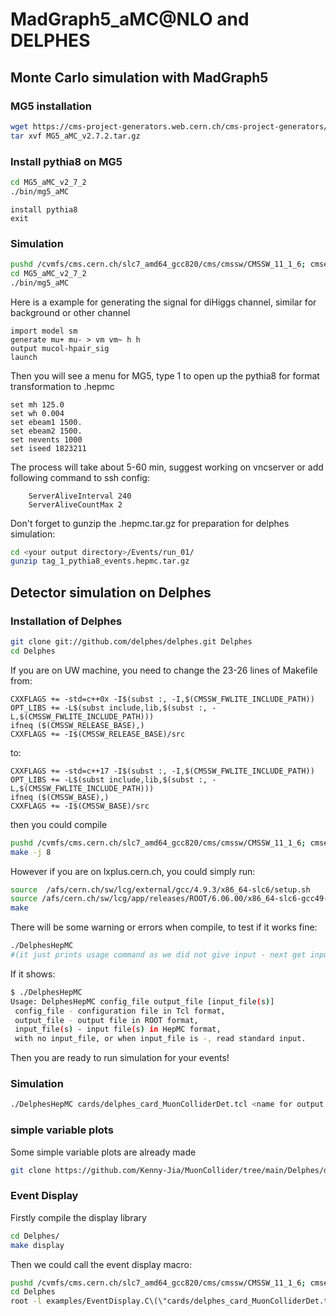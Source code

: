 # MadGraph5_aMC@NLO and DELPHES
## Monte Carlo simulation with MadGraph5
### MG5 installation
```bash
wget https://cms-project-generators.web.cern.ch/cms-project-generators/MG5_aMC_v2.7.2.tar.gz
tar xvf MG5_aMC_v2.7.2.tar.gz
```
### Install pythia8 on MG5
```bash
cd MG5_aMC_v2_7_2
./bin/mg5_aMC
```

```MG5
install pythia8
exit
```
### Simulation
```bash
pushd /cvmfs/cms.cern.ch/slc7_amd64_gcc820/cms/cmssw/CMSSW_11_1_6; cmsenv;popd
cd MG5_aMC_v2_7_2
./bin/mg5_aMC
```
Here is a example for generating the signal for diHiggs channel, similar for background or other channel 
```MG5
import model sm
generate mu+ mu- > vm vm~ h h
output mucol-hpair_sig
launch
```
Then you will see a menu for MG5, type 1 to open up the pythia8 for format transformation to .hepmc
```MG5
set mh 125.0
set wh 0.004
set ebeam1 1500.
set ebeam2 1500.
set nevents 1000
set iseed 1823211
```
The process will take about 5-60 min, suggest working on vncserver or add following command to ssh config:
```config
    ServerAliveInterval 240
    ServerAliveCountMax 2
```
Don't forget to gunzip the .hepmc.tar.gz for preparation for delphes simulation:
```bash 
cd <your output directory>/Events/run_01/
gunzip tag_1_pythia8_events.hepmc.tar.gz
```
## Detector simulation on Delphes
### Installation of Delphes
```bash
git clone git://github.com/delphes/delphes.git Delphes
cd Delphes
```
If you are on UW machine, you need to change the 23-26 lines of Makefile from:
```
CXXFLAGS += -std=c++0x -I$(subst :, -I,$(CMSSW_FWLITE_INCLUDE_PATH))
OPT_LIBS += -L$(subst include,lib,$(subst :, -L,$(CMSSW_FWLITE_INCLUDE_PATH)))
ifneq ($(CMSSW_RELEASE_BASE),)
CXXFLAGS += -I$(CMSSW_RELEASE_BASE)/src
```
to:
```
CXXFLAGS += -std=c++17 -I$(subst :, -I,$(CMSSW_FWLITE_INCLUDE_PATH))
OPT_LIBS += -L$(subst include,lib,$(subst :, -L,$(CMSSW_FWLITE_INCLUDE_PATH)))
ifneq ($(CMSSW_BASE),)
CXXFLAGS += -I$(CMSSW_BASE)/src
```
then you could compile
```bash
pushd /cvmfs/cms.cern.ch/slc7_amd64_gcc820/cms/cmssw/CMSSW_11_1_6; cmsenv;popd
make -j 8
```
However if you are on lxplus.cern.ch, you could simply run:
```bash
source  /afs/cern.ch/sw/lcg/external/gcc/4.9.3/x86_64-slc6/setup.sh
source /afs/cern.ch/sw/lcg/app/releases/ROOT/6.06.00/x86_64-slc6-gcc49-opt/root/bin/thisroot.sh
make
```
There will be some warning or errors when compile, to test if it works fine:
```bash
./DelphesHepMC
#(it just prints usage command as we did not give input - next get input and use)
```
If it shows:
```bash
$ ./DelphesHepMC
Usage: DelphesHepMC config_file output_file [input_file(s)]
 config_file - configuration file in Tcl format,
 output_file - output file in ROOT format,
 input_file(s) - input file(s) in HepMC format,
 with no input_file, or when input_file is -, read standard input.
```
Then you are ready to run simulation for your events!
### Simulation
```bash
./DelphesHepMC cards/delphes_card_MuonColliderDet.tcl <name for output root file>.root ~/MG5_aMC_v2_7_2/<your output directory>/Events/run_01/tag_1_pythia8_events.hepmc
```
### simple variable plots
Some simple variable plots are already made
```bash
git clone https://github.com/Kenny-Jia/MuonCollider/tree/main/Delphes/delphes_dhiggs.git
```
### Event Display
Firstly compile the display library
```bash
cd Delphes/
make display
```
Then we could call the event display macro:
```bash
pushd /cvmfs/cms.cern.ch/slc7_amd64_gcc820/cms/cmssw/CMSSW_11_1_6; cmsenv;popd
cd Delphes
root -l examples/EventDisplay.C\(\"cards/delphes_card_MuonColliderDet.tcl\"\,\"delphes_dhiggs_sig.root\"\)
